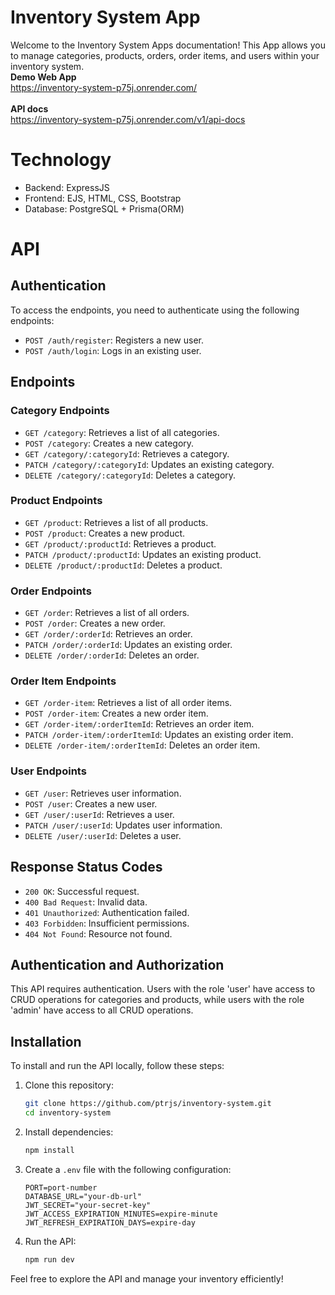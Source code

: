 # Inventory System App

Welcome to the Inventory System Apps documentation! This App allows you to manage categories, products, orders, order items, and users within your inventory system.
<br>
<b>Demo Web App</b>
<br>
https://inventory-system-p75j.onrender.com/
<br>
<br>
<b>API docs</b>
<br>
https://inventory-system-p75j.onrender.com/v1/api-docs

# Technology
- Backend: ExpressJS
- Frontend: EJS, HTML, CSS, Bootstrap
- Database: PostgreSQL + Prisma(ORM)

# API 
## Authentication

To access the endpoints, you need to authenticate using the following endpoints:

- `POST /auth/register`: Registers a new user.
- `POST /auth/login`: Logs in an existing user.

## Endpoints

### Category Endpoints

- `GET /category`: Retrieves a list of all categories.
- `POST /category`: Creates a new category.
- `GET /category/:categoryId`: Retrieves a category.
- `PATCH /category/:categoryId`: Updates an existing category.
- `DELETE /category/:categoryId`: Deletes a category.

### Product Endpoints

- `GET /product`: Retrieves a list of all products.
- `POST /product`: Creates a new product.
- `GET /product/:productId`: Retrieves a product.
- `PATCH /product/:productId`: Updates an existing product.
- `DELETE /product/:productId`: Deletes a product.

### Order Endpoints

- `GET /order`: Retrieves a list of all orders.
- `POST /order`: Creates a new order.
- `GET /order/:orderId`: Retrieves an order.
- `PATCH /order/:orderId`: Updates an existing order.
- `DELETE /order/:orderId`: Deletes an order.

### Order Item Endpoints

- `GET /order-item`: Retrieves a list of all order items.
- `POST /order-item`: Creates a new order item.
- `GET /order-item/:orderItemId`: Retrieves an order item.
- `PATCH /order-item/:orderItemId`: Updates an existing order item.
- `DELETE /order-item/:orderItemId`: Deletes an order item.

### User Endpoints

- `GET /user`: Retrieves user information.
- `POST /user`: Creates a new user.
- `GET /user/:userId`: Retrieves a user.
- `PATCH /user/:userId`: Updates user information.
- `DELETE /user/:userId`: Deletes a user.

## Response Status Codes

- `200 OK`: Successful request.
- `400 Bad Request`: Invalid data.
- `401 Unauthorized`: Authentication failed.
- `403 Forbidden`: Insufficient permissions.
- `404 Not Found`: Resource not found.

## Authentication and Authorization

This API requires authentication. Users with the role 'user' have access to CRUD operations for categories and products, while users with the role 'admin' have access to all CRUD operations.

## Installation

To install and run the API locally, follow these steps:

1. Clone this repository:
    ```bash
    git clone https://github.com/ptrjs/inventory-system.git
    cd inventory-system
    ```

2. Install dependencies:
    ```bash
    npm install
    ```

3. Create a `.env` file with the following configuration:
    ```env
    PORT=port-number
    DATABASE_URL="your-db-url"
    JWT_SECRET="your-secret-key"
    JWT_ACCESS_EXPIRATION_MINUTES=expire-minute
    JWT_REFRESH_EXPIRATION_DAYS=expire-day
    ```

4. Run the API:
    ```bash
    npm run dev
    ```

Feel free to explore the API and manage your inventory efficiently!

